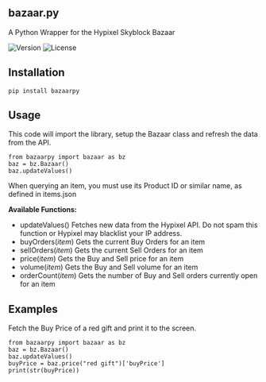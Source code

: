 ## bazaar.py
A Python Wrapper for the Hypixel Skyblock Bazaar

![Version](https://img.shields.io/pypi/v/bazaarpy)
![License](https://img.shields.io/pypi/l/bazaarpy)

## Installation

    pip install bazaarpy

## Usage
This code will import the library, setup the Bazaar class and refresh the data from the API.

    from bazaarpy import bazaar as bz
    baz = bz.Bazaar()
    baz.updateValues() 
    
When querying an item, you must use its Product ID or similar name, as defined in items.json

**Available Functions:**
* updateValues() Fetches new data from the Hypixel API. Do not spam this function or Hypixel may blacklist your IP address.
* buyOrders(*item*) Gets the current Buy Orders for an item
* sellOrders(*item*) Gets the current Sell Orders for an item
* price(*item*) Gets the Buy and Sell price for an item
* volume(*item*) Gets the Buy and Sell volume for an item
* orderCount(*item*) Gets the number of Buy and Sell orders currently open for an item

## Examples
Fetch the Buy Price of a red gift and print it to the screen.

    from bazaarpy import bazaar as bz
    baz = bz.Bazaar()
    baz.updateValues()    
    buyPrice = baz.price("red gift")['buyPrice']   
    print(str(buyPrice))
